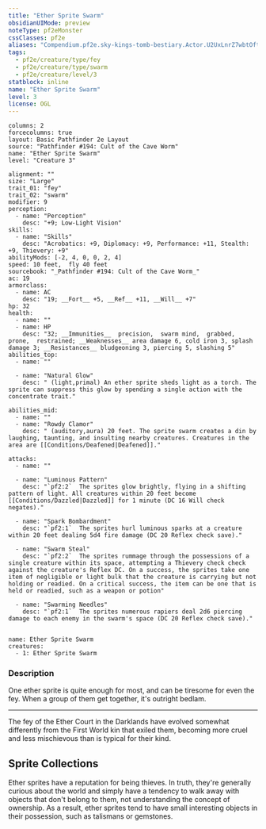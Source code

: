 ```yaml
---
title: "Ether Sprite Swarm"
obsidianUIMode: preview
noteType: pf2eMonster
cssClasses: pf2e
aliases: "Compendium.pf2e.sky-kings-tomb-bestiary.Actor.U2UxLnrZ7wbtOftk" 
tags:
  - pf2e/creature/type/fey
  - pf2e/creature/type/swarm
  - pf2e/creature/level/3
statblock: inline
name: "Ether Sprite Swarm"
level: 3
license: OGL
---
```


```statblock
columns: 2
forcecolumns: true
layout: Basic Pathfinder 2e Layout
source: "Pathfinder #194: Cult of the Cave Worm"
name: "Ether Sprite Swarm"
level: "Creature 3"

alignment: ""
size: "Large"
trait_01: "fey"
trait_02: "swarm"
modifier: 9
perception:
  - name: "Perception"
    desc: "+9; Low-Light Vision"
skills:
  - name: "Skills"
    desc: "Acrobatics: +9, Diplomacy: +9, Performance: +11, Stealth: +9, Thievery: +9"
abilityMods: [-2, 4, 0, 0, 2, 4]
speed: 10 feet,  fly 40 feet
sourcebook: "_Pathfinder #194: Cult of the Cave Worm_"
ac: 19
armorclass:
  - name: AC
    desc: "19; __Fort__ +5, __Ref__ +11, __Will__ +7"
hp: 32
health:
  - name: ""
  - name: HP
    desc: "32; __Immunities__  precision,  swarm mind,  grabbed,  prone,  restrained; __Weaknesses__ area damage 6, cold iron 3, splash damage 3; __Resistances__ bludgeoning 3, piercing 5, slashing 5"
abilities_top:
  - name: ""

  - name: "Natural Glow"
    desc: " (light,primal) An ether sprite sheds light as a torch. The sprite can suppress this glow by spending a single action with the concentrate trait."

abilities_mid:
  - name: ""
  - name: "Rowdy Clamor"
    desc: " (auditory,aura) 20 feet. The sprite swarm creates a din by laughing, taunting, and insulting nearby creatures. Creatures in the area are [[Conditions/Deafened|Deafened]]."

attacks:
  - name: ""

  - name: "Luminous Pattern"
    desc: "`pf2:2`  The sprites glow brightly, flying in a shifting pattern of light. All creatures within 20 feet become [[Conditions/Dazzled|Dazzled]] for 1 minute (DC 16 Will check negates)."

  - name: "Spark Bombardment"
    desc: "`pf2:1`  The sprites hurl luminous sparks at a creature within 20 feet dealing 5d4 fire damage (DC 20 Reflex check save)."

  - name: "Swarm Steal"
    desc: "`pf2:2`  The sprites rummage through the possessions of a single creature within its space, attempting a Thievery check check against the creature's Reflex DC. On a success, the sprites take one item of negligible or light bulk that the creature is carrying but not holding or readied. On a critical success, the item can be one that is held or readied, such as a weapon or potion"

  - name: "Swarming Needles"
    desc: "`pf2:1`  The sprites numerous rapiers deal 2d6 piercing damage to each enemy in the swarm's space (DC 20 Reflex check save)."
 
```

```encounter-table
name: Ether Sprite Swarm
creatures:
  - 1: Ether Sprite Swarm
```


### Description
One ether sprite is quite enough for most, and can be tiresome for even the fey. When a group of them get together, it's outright bedlam.

* * *

The fey of the Ether Court in the Darklands have evolved somewhat differently from the First World kin that exiled them, becoming more cruel and less mischievous than is typical for their kind.

## Sprite Collections

Ether sprites have a reputation for being thieves. In truth, they're generally curious about the world and simply have a tendency to walk away with objects that don't belong to them, not understanding the concept of ownership. As a result, ether sprites tend to have small interesting objects in their possession, such as talismans or gemstones.
